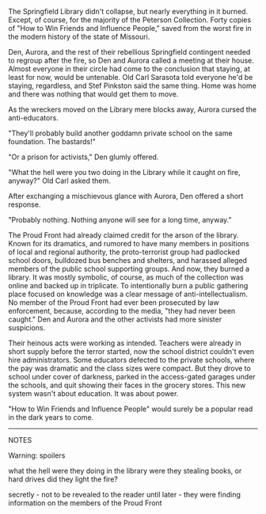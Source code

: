 The Springfield Library didn't collapse, but nearly everything in it burned. Except, of course, for the majority of the Peterson Collection. Forty copies of "How to Win Friends and Influence People," saved from the worst fire in the modern history of the state of Missouri. 

Den, Aurora, and the rest of their rebellious Springfield contingent needed to regroup after the fire, so Den and Aurora called a meeting at their house. Almost everyone in their circle had come to the conclusion that staying, at least for now, would be untenable. Old Carl Sarasota told everyone he'd be staying, regardless, and Stef Pinkston said the same thing. Home was home and there was nothing that would get them to move. 

As the wreckers moved on the Library mere blocks away, Aurora cursed the anti-educators. 

"They'll probably build another goddamn private school on the same foundation. The bastards!" 

"Or a prison for activists," Den glumly offered. 

"What the hell were you two doing in the Library while it caught on fire, anyway?" Old Carl asked them. 

After exchanging a mischievous glance with Aurora, Den offered a short response. 

"Probably nothing. Nothing anyone will see for a long time, anyway."

The Proud Front had already claimed credit for the arson of the library. Known for its dramatics, and rumored to have many members in positions of local and regional authority, the proto-terrorist group had padlocked school doors, bulldozed bus benches and shelters, and harassed alleged members of the public school supporting groups. And now, they burned a library. It was mostly symbolic, of course, as much of the collection was online and backed up in triplicate. To intentionally burn a public gathering place focused on knowledge was a clear message of anti-intellectualism. No member of the Proud Front had ever been prosecuted by law enforcement, because, according to the media, "they had never been caught." Den and Aurora and the other activists had more sinister suspicions.

Their heinous acts were working as intended. Teachers were already in short supply before the terror started, now the school district couldn't even hire administrators. Some educators defected to the private schools, where the pay was dramatic and the class sizes were compact. But they drove to school under cover of darkness, parked in the access-gated garages under the schools, and quit showing their faces in the grocery stores. This new system wasn't about education. It was about power. 

"How to Win Friends and Influence People" would surely be a popular read in the dark years to come. 



















--------------------------------------

NOTES

Warning: spoilers





what the hell were they doing in the library
were they stealing books, or hard drives
did they light the fire? 

secretly - not to be revealed to the reader until later - they were finding information on the members of the Proud Front


